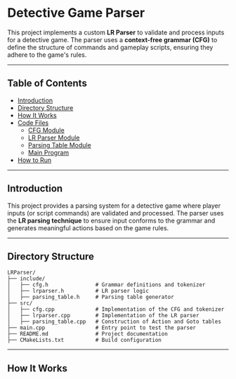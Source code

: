 # **Detective Game Parser**

This project implements a custom **LR Parser** to validate and process inputs for a detective game. The parser uses a **context-free grammar (CFG)** to define the structure of commands and gameplay scripts, ensuring they adhere to the game's rules.

---

## **Table of Contents**

- [Introduction](#introduction)
- [Directory Structure](#directory-structure)
- [How It Works](#how-it-works)
- [Code Files](#code-files)
    - [CFG Module](#cfg-module)
    - [LR Parser Module](#lr-parser-module)
    - [Parsing Table Module](#parsing-table-module)
    - [Main Program](#main-program)
- [How to Run](#how-to-run)

---

## **Introduction**

This project provides a parsing system for a detective game where player inputs (or script commands) are validated and processed. The parser uses the **LR parsing technique** to ensure input conforms to the grammar and generates meaningful actions based on the game rules.

---

## **Directory Structure**

```plaintext
LRParser/
├── include/
│   ├── cfg.h               # Grammar definitions and tokenizer
│   ├── lrparser.h          # LR parser logic
│   ├── parsing_table.h     # Parsing table generator
├── src/
│   ├── cfg.cpp             # Implementation of the CFG and tokenizer
│   ├── lrparser.cpp        # Implementation of the LR parser
│   ├── parsing_table.cpp   # Construction of Action and Goto tables
├── main.cpp                # Entry point to test the parser
├── README.md               # Project documentation
├── CMakeLists.txt          # Build configuration

```
---

## **How It Works**